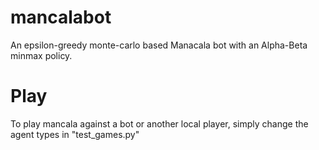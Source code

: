 # mancalabot
An epsilon-greedy monte-carlo based Manacala bot with an Alpha-Beta minmax policy.  

# Play
To play mancala against a bot or another local player, simply change the agent types in "test_games.py"
